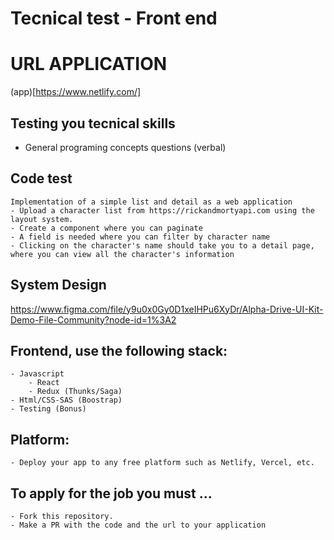 # Tecnical test - Front end

# URL APPLICATION

(app)[https://www.netlify.com/]

## Testing you tecnical skills

- General programing concepts questions (verbal)

## Code test

    Implementation of a simple list and detail as a web application
    - Upload a character list from https://rickandmortyapi.com using the layout system.
    - Create a component where you can paginate
    - A field is needed where you can filter by character name
    - Clicking on the character's name should take you to a detail page, where you can view all the character's information

## System Design

https://www.figma.com/file/y9u0x0Gy0D1xeIHPu6XyDr/Alpha-Drive-UI-Kit-Demo-File-Community?node-id=1%3A2

## Frontend, use the following stack:

    - Javascript
        - React
        - Redux (Thunks/Saga)
    - Html/CSS-SAS (Boostrap)
    - Testing (Bonus)

## Platform:

    - Deploy your app to any free platform such as Netlify, Vercel, etc.

## To apply for the job you must ...

    - Fork this repository.
    - Make a PR with the code and the url to your application
